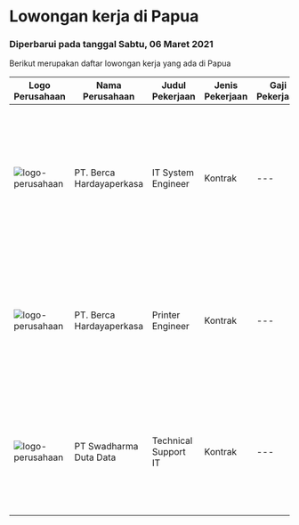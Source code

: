 
  # Lowongan kerja di Papua

  ### Diperbarui pada tanggal Sabtu, 06 Maret 2021

  Berikut merupakan daftar lowongan kerja yang ada di Papua

  |Logo Perusahaan | Nama Perusahaan | Judul Pekerjaan | Jenis Pekerjaan | Gaji Pekerjaan | Lokasi | Deskripsi | Tanggal diunggah | Pranala |
  | -------------- | --------------- | --------------- | --------- | --------- | -------------- | ------- | ----------- | ----------- |
  |![logo-perusahaan](https://image-service-cdn.seek.com.au/07808e0e0514b875ff9e370c520f3f76aeab9a82/ee4dce1061f3f616224767ad58cb2fc751b8d2dc)|PT. Berca Hardayaperkasa|IT System Engineer|Kontrak|---|Papua|Description: Monitoring and managing all installed systems and infrastructure Handle windows server 2008 Handle server email, LAN, Wireless Access...|Kamis, 25 Februari 2021|https://www.jobstreet.co.id/id/job/it-system-engineer-3467306?token=0~b6c09708-f817-43f6-80e7-5c3725fefdab&sectionRank=1&jobId=jobstreet-id-job-3467306|
|![logo-perusahaan](https://image-service-cdn.seek.com.au/07808e0e0514b875ff9e370c520f3f76aeab9a82/ee4dce1061f3f616224767ad58cb2fc751b8d2dc)|PT. Berca Hardayaperkasa|Printer Engineer|Kontrak|---|Papua|Responsibilities : Analyzing, diagnosing, and installation to several areas including desktop hardware, operating systems, application software and...|Kamis, 25 Februari 2021|https://www.jobstreet.co.id/id/job/printer-engineer-3467307?token=0~b6c09708-f817-43f6-80e7-5c3725fefdab&sectionRank=2&jobId=jobstreet-id-job-3467307|
|![logo-perusahaan](https://image-service-cdn.seek.com.au/caaab7a15874147dcf9a8edb992eb63f9c59eb17/ee4dce1061f3f616224767ad58cb2fc751b8d2dc)|PT Swadharma Duta Data|Technical Support IT|Kontrak|---|Papua|Pendidikan Minimal D3 /S1 (tidak untuk lulusan SMA atau yang sedang kuliah) Jurusan IT. Sistem komputer/ Teknik Informatika...|Selasa, 09 Februari 2021|https://www.jobstreet.co.id/id/job/technical-support-it-3454553?token=0~b6c09708-f817-43f6-80e7-5c3725fefdab&sectionRank=3&jobId=jobstreet-id-job-3454553|

  